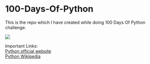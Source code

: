 # 100-Days-Of-Python

This is the repo which I have created while doing 100 Days Of Python challenge. 

![](https://pybit.es/images/100days-web.png)

Important Links: \
[Python official website](https://www.python.org/) \
[Python Wikipedia](https://en.wikipedia.org/wiki/Python_(programming_language))
